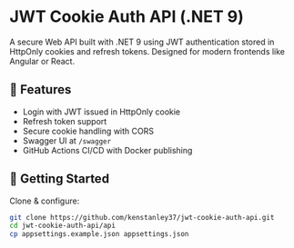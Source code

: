 # JWT Cookie Auth API (.NET 9)

A secure Web API built with .NET 9 using JWT authentication stored in HttpOnly cookies and refresh tokens. Designed for modern frontends like Angular or React.

## 🔐 Features

- Login with JWT issued in HttpOnly cookie
- Refresh token support
- Secure cookie handling with CORS
- Swagger UI at `/swagger`
- GitHub Actions CI/CD with Docker publishing

## 🚀 Getting Started

Clone & configure:

```bash
git clone https://github.com/kenstanley37/jwt-cookie-auth-api.git
cd jwt-cookie-auth-api/api
cp appsettings.example.json appsettings.json